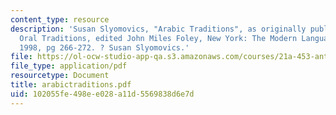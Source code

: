 ```yaml
---
content_type: resource
description: 'Susan Slyomovics, "Arabic Traditions", as originally published in Teaching
  Oral Traditions, edited John Miles Foley, New York: The Modern Language Assocation,
  1998, pg 266-272. ? Susan Slyomovics.'
file: https://ol-ocw-studio-app-qa.s3.amazonaws.com/courses/21a-453-anthropology-of-the-middle-east-spring-2004/102055fe498ee028a11d5569838d6e7d_arabictraditions.pdf
file_type: application/pdf
resourcetype: Document
title: arabictraditions.pdf
uid: 102055fe-498e-e028-a11d-5569838d6e7d
---
```

